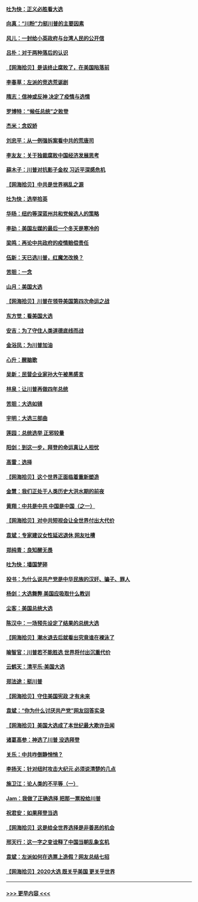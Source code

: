 #### [吐为快：正义必胜看大选](../pages/nsc993/n12561967.md?t=11200802) 
#### [向真：“川粉”力挺川普的主要因素](../pages/nsc993/n12560774.md?t=11200802) 
#### [风儿：一封给小英政府与台湾人民的公开信](../pages/nsc993/n12560581.md?t=11200802) 
#### [吕朴：对于两种落后的认识](../pages/nsc993/n12560492.md?t=11200802) 
#### [【网海拾贝】是该终止腐败了，在美国陷落前](../pages/nsc993/n12559936.md?t=11200802) 
#### [李春草：左派的竞选荒诞剧](../pages/nsc993/n12558380.md?t=11200802) 
#### [隋志：信神或反神 决定了疫情与选情](../pages/nsc993/n12558255.md?t=11200802) 
#### [罗博特：“候任总统”之败登](../pages/nsc993/n12558189.md?t=11200802) 
#### [杰米：念奴娇](../pages/nsc993/n12558174.md?t=11200802) 
#### [刘忠平：从一例强拆案看中共的荒唐司](../pages/nsc993/n12558036.md?t=11200802) 
#### [李友友：关于独裁腐败中国经济发展思考](../pages/nsc993/n12558004.md?t=11200802) 
#### [薛木子：川普对抗影子金权 习近平深感危机](../pages/nsc993/n12557342.md?t=11200802) 
#### [【网海拾贝】中共是世界祸乱之源](../pages/nsc993/n12555353.md?t=11200802) 
#### [吐为快：选举拾英](../pages/nsc993/n12555041.md?t=11200802) 
#### [华旸：纽约等深蓝州共和党候选人的策略](../pages/nsc993/n12554309.md?t=11200802) 
#### [李劼：美国左媒的最后一个冬天是寒冷的](../pages/nsc993/n12552947.md?t=11200802) 
#### [梁鸣：再论中共政府的疫情赔偿责任](../pages/nsc993/n12553012.md?t=11200802) 
#### [伍新：天已选川普，红魔怎改换？](../pages/nsc993/n12552970.md?t=11200802) 
#### [苦胆：一念](../pages/nsc993/n12552957.md?t=11200802) 
#### [山月：美国大选](../pages/nsc993/n12552446.md?t=11200802) 
#### [【网海拾贝】川普在领导美国第四次命运之战](../pages/nsc993/n12551973.md?t=11200802) 
#### [东方觉：看美国大选](../pages/nsc993/n12551647.md?t=11200802) 
#### [安吉：为了守住人类道德底线而战](../pages/nsc993/n12551111.md?t=11200802) 
#### [金浴凤：为川普加油](../pages/nsc993/n12551085.md?t=11200802) 
#### [心升：醒脑歌](../pages/nsc993/n12550984.md?t=11200802) 
#### [吴新：民营企业家孙大午被黑感言](../pages/nsc993/n12550656.md?t=11200802) 
#### [林泉：让川普再做四年总统](../pages/nsc993/n12550640.md?t=11200802) 
#### [苦胆：大选如镜](../pages/nsc993/n12550630.md?t=11200802) 
#### [宇明：大选三部曲](../pages/nsc993/n12550603.md?t=11200802) 
#### [莲园：总统选举 正邪较量](../pages/nsc993/n12550594.md?t=11200802) 
#### [阳剑：到这一步，拜登的命运真让人担忧](../pages/nsc993/n12549093.md?t=11200802) 
#### [高雷：选择](../pages/nsc993/n12549087.md?t=11200802) 
#### [【网海拾贝】这个世界正面临着重新塑造](../pages/nsc993/n12548326.md?t=11200802) 
#### [金慧：我们正处于人类历史大洪水期的前夜](../pages/nsc993/n12547914.md?t=11200802) 
#### [黄翔：中共是中共 中国是中国（之一）](../pages/nsc993/n12547576.md?t=11200802) 
#### [【网海拾贝】对中共短视会让全世界付出大代价](../pages/nsc993/n12546043.md?t=11200802) 
#### [袁斌：专家建议女性延迟退休 网友吐槽](../pages/nsc993/n12545424.md?t=11200802) 
#### [郑纯青：良知醒无畏](../pages/nsc993/n12545394.md?t=11200802) 
#### [吐为快：墙国梦碎](../pages/nsc993/n12545309.md?t=11200802) 
#### [投书：为什么说共产党是中华民族的汉奸、骗子、罪人](../pages/nsc993/n12545089.md?t=11200802) 
#### [杨剑：大选舞弊 美国应吸取什么教训](../pages/nsc993/n12543937.md?t=11200802) 
#### [尘客：美国总统大选](../pages/nsc993/n12543828.md?t=11200802) 
#### [陈汉中：一场预先设定了结果的总统大选](../pages/nsc993/n12543564.md?t=11200802) 
#### [【网海拾贝】潮水退去后就看出究竟谁在裸泳了](../pages/nsc993/n12543321.md?t=11200802) 
#### [喻智官：川普若不能胜选 世界将付出沉重代价](../pages/nsc993/n12541352.md?t=11200802) 
#### [云鹤天：清平乐‧美国大选](../pages/nsc993/n12540916.md?t=11200802) 
#### [郑法途：挺川普](../pages/nsc993/n12540898.md?t=11200802) 
#### [【网海拾贝】守住美国宪政 才有未来](../pages/nsc993/n12540423.md?t=11200802) 
#### [袁斌：“你为什么讨厌共产党”网友回答实录](../pages/nsc993/n12540208.md?t=11200802) 
#### [【网海拾贝】美国大选成了本世纪最大欺诈丑闻](../pages/nsc993/n12538029.md?t=11200802) 
#### [诸葛高参：神选了川普 没选拜登](../pages/nsc993/n12537664.md?t=11200802) 
#### [关乐：中共咋倒静悄悄？](../pages/nsc993/n12537615.md?t=11200802) 
#### [李扬天：针对纽时攻击大纪元 必须说清楚的几点](../pages/nsc993/n12536001.md?t=11200802) 
#### [施卫江：论人类的不平等（一）](../pages/nsc993/n12535700.md?t=11200802) 
#### [Jam：我做了正确选择 把那一票投给川普](../pages/nsc993/n12535743.md?t=11200802) 
#### [祝君安：如果拜登当选](../pages/nsc993/n12535726.md?t=11200802) 
#### [【网海拾贝】这是给全世界选择是非善恶的机会](../pages/nsc993/n12535061.md?t=11200802) 
#### [邢天行：这一字之变诠释了中国当朝乱象玄机](../pages/nsc993/n12533446.md?t=11200802) 
#### [袁斌：左派如何在选票上造假？网友总结七招](../pages/nsc993/n12533180.md?t=11200802) 
#### [【网海拾贝】2020大选 既关乎美国 更关乎世界](../pages/nsc993/n12533161.md?t=11200802) 

----
#### [ >>> 更早内容 <<< ](../indexes/nsc993-earlier.md)
